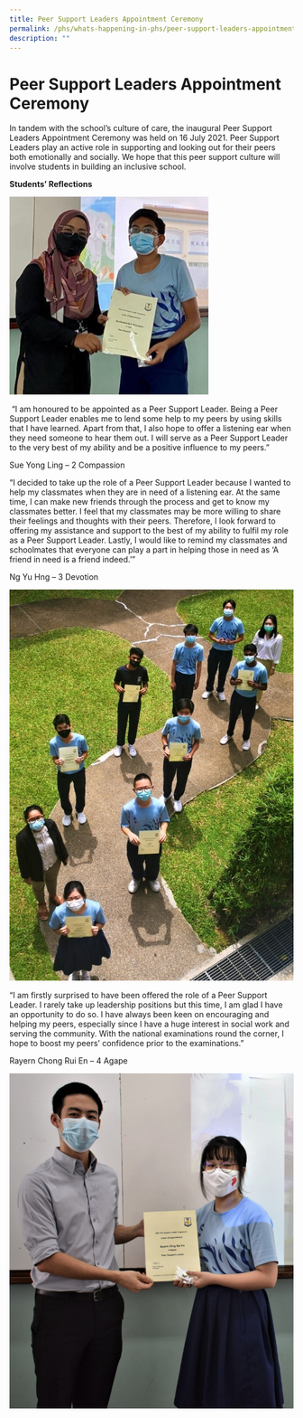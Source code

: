 ```yaml
---
title: Peer Support Leaders Appointment Ceremony
permalink: /phs/whats-happening-in-phs/peer-support-leaders-appointment-ceremony/
description: ""
---
```


# **Peer Support Leaders Appointment Ceremony**

In tandem with the school’s culture of care, the inaugural Peer Support Leaders Appointment Ceremony was held on 16 July 2021. Peer Support Leaders play an active role in supporting and looking out for their peers both emotionally and socially. We hope that this peer support culture will involve students in building an inclusive school. 

**Students’ Reflections**

<img src="/images/1%20Faith%20PSL_edited%202.jpeg" 
     style="width:70%">
		 
 “I am honoured to be appointed as a Peer Support Leader. Being a Peer Support Leader enables me to lend some help to my peers by using skills that I have learned. Apart from that, I also hope to offer a listening ear when they need someone to hear them out. I will serve as a Peer Support Leader to the very best of my ability and be a positive influence to my peers.” 

Sue Yong Ling – 2 Compassion

  

“I decided to take up the role of a Peer Support Leader because I wanted to help my classmates when they are in need of a listening ear. At the same time, I can make new friends through the process and get to know my classmates better. I feel that my classmates may be more willing to share their feelings and thoughts with their peers. Therefore, I look forward to offering my assistance and support to the best of my ability to fulfil my role as a Peer Support Leader. Lastly, I would like to remind my classmates and schoolmates that everyone can play a part in helping those in need as ‘A friend in need is a friend indeed.’” 

Ng Yu Hng – 3 Devotion


![](/images/3%20Devotion%20PSL%20-%201%20edited%202.jpg)


“I am firstly surprised to have been offered the role of a Peer Support Leader. I rarely take up leadership positions but this time, I am glad I have an opportunity to do so. I have always been keen on encouraging and helping my peers, especially since I have a huge interest in social work and serving the community. With the national examinations round the corner, I hope to boost my peers’ confidence prior to the examinations.”   

Rayern Chong Rui En – 4 Agape

![](/images/4%20Agape%20PSL_edited%202.jpg)
